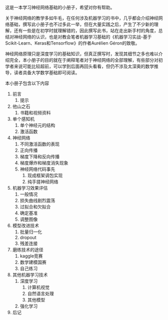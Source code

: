 这是一本学习神经网络基础的小册子，希望对你有帮助。

关于神经网络的教学多如牛毛，在任何涉及机器学习的书中，几乎都会介绍神经网络基础，撰写此小册子也不过多此一举，但在大量实践之后，产生了不少新的理解，还有一些是在初学时就理解错的，因此撰写此书，站在走出新手村的角度，总结对神经网络的认识，也是对教会笔者机器学习基础的《机器学习实战-基于Scikit-Learn、Keras和Tensorflow》的作者Aurélien Géron的致敬。

神经网络原理只是深度学习的基础知识，但真正撰写时，发现其细节之多也难以介绍完全，本小册子的目的就在于阐释笔者对于神经网络的全部理解，有些部分对初学者来说可能比较超前，可以学到后面再回头看看，但仍不涉及太深奥的数学推导，读者具备大学数学基础即可阅读。

本小册子包含以下内容

1. 前言
   1. 提示
2. 他山之石
   1. 书籍和视频资料
3. 单个感知机
   1. 单个神经元的结构
   2. 激活函数
4. 神经网络
   1. 不同激活函数的表现
   2. 正向传播
   3. 梯度下降和反向传播
   4. 梯度爆炸和梯度消失现象
   5. 神经网络代码事先
      1. 现成框架调包实现
      2. 纯手搓神经网络
5. 机器学习效果评估
   1. 一般情况
   2. 损失曲线剧烈震荡
   3. 过拟合和欠拟合
   4. 确定基准
   5. 调整图像
6. 模型改进技术
   1. 批量归一化
   2. dropout
   3. 残差连接
7. 磨练技术的途径
   1. kaggle竞赛
   2. 数学建模国赛
   3. 自己练习
8. 其他机器学习技术
   1. 深度学习
      1. 计算机视觉
      2. 自然语言处理
      3. 其他模型
   2. 强化学习
9. 后记
